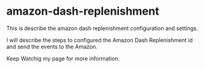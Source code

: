 # amazon-dash-replenishment
This is describe the amazon dash replenishment configuration and settings.

I will describe the steps to configured the Amazon Dash Replenishment id and send the events to the Amazon. 

Keep Watchig my page for more information.
